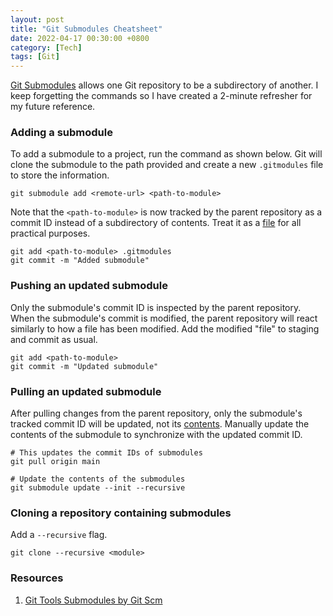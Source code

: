 ```yaml
---
layout: post
title: "Git Submodules Cheatsheet"
date: 2022-04-17 00:30:00 +0800
category: [Tech]
tags: [Git]
---
```


[Git Submodules](https://git-scm.com/book/en/v2/Git-Tools-Submodules) allows one Git repository to be a subdirectory of another. I keep forgetting the commands so I have created a 2-minute refresher for my future reference.

### Adding a submodule

To add a submodule to a project, run the command as shown below. Git will clone the submodule to the path provided and create a new `.gitmodules` file to store the information.

```
git submodule add <remote-url> <path-to-module>
```

Note that the `<path-to-module>` is now tracked by the parent repository as a commit ID instead of a subdirectory of contents. Treat it as a <ins>file</ins> for all practical purposes.

```
git add <path-to-module> .gitmodules
git commit -m "Added submodule"
```

### Pushing an updated submodule

Only the submodule's commit ID is inspected by the parent repository. When the submodule's commit is modified, the parent repository will react similarly to how a file has been modified. Add the modified "file" to staging and commit as usual.

```
git add <path-to-module>
git commit -m "Updated submodule"
```

### Pulling an updated submodule

After pulling changes from the parent repository, only the submodule's tracked commit ID will be updated, not its <ins>contents</ins>. Manually update the contents of the submodule to synchronize with the updated commit ID.

```
# This updates the commit IDs of submodules
git pull origin main

# Update the contents of the submodules
git submodule update --init --recursive
```

### Cloning a repository containing submodules

Add a `--recursive` flag.

```
git clone --recursive <module>
```

### Resources

1. [Git Tools Submodules by Git Scm](https://git-scm.com/book/en/v2/Git-Tools-Submodules)